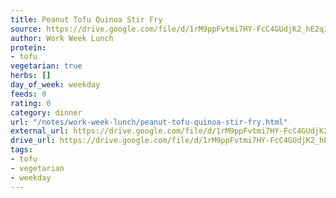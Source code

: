 ```yaml
---
title: Peanut Tofu Quinoa Stir Fry
source: https://drive.google.com/file/d/1rM9ppFvtmi7HY-FcC4GUdjK2_hE2q145/view?usp=drive_link
author: Work Week Lunch
protein:
- tofu
vegetarian: true
herbs: []
day_of_week: weekday
feeds: 0
rating: 0
category: dinner
url: "/notes/work-week-lunch/peanut-tofu-quinoa-stir-fry.html"
external_url: https://drive.google.com/file/d/1rM9ppFvtmi7HY-FcC4GUdjK2_hE2q145/view?usp=drive_link
drive_url: https://drive.google.com/file/d/1rM9ppFvtmi7HY-FcC4GUdjK2_hE2q145/view?usp=drive_link
tags:
- tofu
- vegetarian
- weekday
---
```



